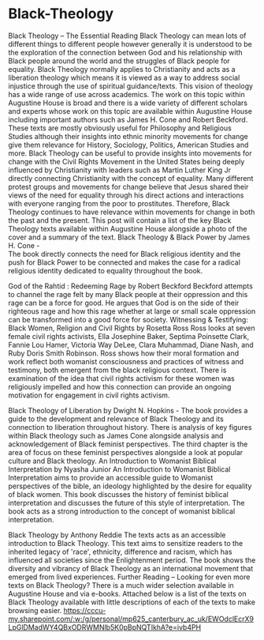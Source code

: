 # Black-Theology
Black Theology – The Essential Reading
Black Theology can mean lots of different things to different people however generally it is understood to be the exploration of the connection between God and his relationship with Black people around the world and the struggles of Black people for equality. Black Theology normally applies to Christianity and acts as a liberation theology which means it is viewed as a way to address social injustice through the use of spiritual guidance/texts.
This vision of theology has a wide range of use across academics. The work on this topic within Augustine House is broad and there is a wide variety of different scholars and experts whose work on this topic are available within Augustine House including important authors such as James H. Cone and Robert Beckford. These texts are mostly obviously useful for Philosophy and Religious Studies although their insights into ethnic minority movements for change give them relevance for History, Sociology, Politics, American Studies and more. 
Black Theology can be useful to provide insights into movements for change with the Civil Rights Movement in the United States being deeply influenced by Christianity with leaders such as Martin Luther King Jr directly connecting Christianity with the concept of equality. Many different protest groups and movements for change believe that Jesus shared their views of the need for equality through his direct actions and interactions with everyone ranging from the poor to prostitutes. Therefore, Black Theology continues to have relevance within movements for change in both the past and the present. 
This post will contain a list of the key Black Theology texts available within Augustine House alongside a photo of the cover and a summary of the text.
Black Theology & Black Power by James H. Cone -  
The book directly connects the need for Black religious identity and the push for Black Power to be connected and makes the case for a radical religious identity dedicated to equality throughout the book.




God of the Rahtid : Redeeming Rage by Robert Beckford
Beckford attempts to channel the rage felt by many Black people at their oppression and this rage can be a force for good. He argues that God is on the side of their righteous rage and how this rage whether at large or small scale oppression can be transformed into a good force for society. 
  Witnessing & Testifying: Black Women, Religion and Civil Rights by Rosetta Ross
Ross looks at seven female civil rights activists, Ella Josephine Baker, Septima Poinsette Clark, Fannie Lou Hamer, Victoria Way DeLee, Clara Muhammad, Diane Nash, and Ruby Doris Smith Robinson.
Ross shows how their moral formation and work reflect both womanist consciousness and practices of witness and testimony, both emergent from the black religious context.
There is examination of the idea that civil rights activism for these women was religiously impelled and how this connection can provide an ongoing motivation for engagement in civil rights activism. 

Black Theology of Liberation by Dwight N. Hopkins - 
The book provides a guide to the development and relevance of Black Theology and its connection to liberation throughout history. There is analysis of key figures within Black theology such as James Cone alongside analysis and acknowledgement of Black feminist perspectives. The third chapter is the area of focus on these feminist perspectives alongside a look at popular culture and Black theology. 
An Introduction to Womanist Biblical Interpretation by Nyasha Junior 
An Introduction to Womanist Biblical Interpretation aims to provide an accessible guide to Womanist perspectives of the bible, an ideology highlighted by the desire for equality of black women. This book discusses the history of feminist biblical interpretation and discusses the future of this style of interpretation. The book acts as a strong introduction to the concept of womanist biblical interpretation.

 Black Theology by Anthony Reddie 
The texts acts as an accessible introduction to Black Theology. This text aims to sensitize readers to the inherited legacy of 'race', ethnicity, difference and racism, which has influenced all societies since the Enlightenment period. The book shows the diversity and vibrancy of Black Theology as an international movement that emerged from lived experiences. 
Further Reading –
Looking for even more texts on Black Theology? There is a much wider selection available in Augustine House and via e-books. Attached below is a list of the texts on Black Theology available with little descriptions of each of the texts to make browsing easier. 
https://cccu-my.sharepoint.com/:w:/g/personal/mp625_canterbury_ac_uk/EWOdclEcrX9LpGlDMadWY4QBxODRWMNlb5K0pBpNQTIkhA?e=ivb4PH
 
